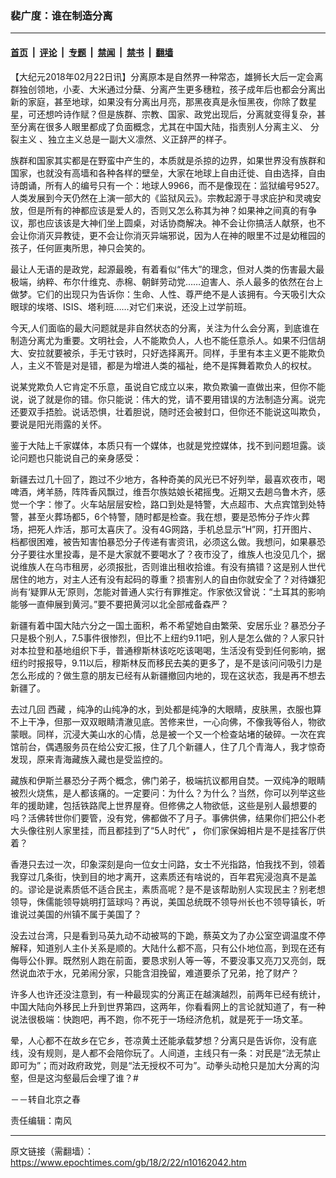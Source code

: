 ### 裴广度：谁在制造分离

---

#### [首页](../../../..?n10162042) &nbsp;|&nbsp; [评论](../../../../../epoch-comment?n10162042) &nbsp;|&nbsp; [专题](../../../../../epoch-special?n10162042) &nbsp;|&nbsp; [禁闻](../../../../../epoch-news?n10162042) &nbsp;|&nbsp; [禁书](../../../../../books?n10162042) &nbsp;|&nbsp; [翻墙](https://github.com/gfw-breaker/nogfw/blob/master/README.md?n10162042)


<div class="post_content" id="artbody" itemprop="articleBody">
 <!-- article content begin -->
 <p>
  【大纪元2018年02月22日讯】分离原本是自然界一种常态，雄狮长大后一定会离群独创领地，小麦、大米通过分蘖、分离产生更多穗粒，孩子成年后也都会分离出新的家庭，甚至地球，如果没有分离出月亮，那黑夜真是永恒黑夜，你除了数星星，可还想吟诗作赋？但是族群、宗教、国家、政党出现后，分离就变得复杂，甚至分离在很多人眼里都成了负面概念，尤其在中国大陆，指责别人分离主义、
  <ok href="https://www.epochtimes.com/gb/tag/%E5%88%86%E8%A3%82%E4%B8%BB%E4%B9%89.html">
   分裂主义
  </ok>
  、独立主义总是一副大义凛然、义正辞严的样子。
 </p>
 <p>
  族群和国家其实都是在野蛮中产生的，本质就是杀掠的边界，如果世界没有族群和国家，也就没有高墙和各种各样的壁垒，大家在地球上自由迁徙、自由选择，自由诗朗诵，所有人的编号只有一个：地球人9966，而不是像现在：监狱编号9527。人类发展到今天仍然在上演一部大的《监狱风云》。宗教起源于寻求庇护和灵魂安放，但是所有的神都应该是爱人的，否则又怎么称其为神？如果神之间真的有争议，那也应该该是大神们坐上圆桌，对话协商解决。神不会让你搞活人献祭，也不会让你消灭异教徒，更不会让你消灭异端邪说，因为人在神的眼里不过是幼稚园的孩子，任何匪夷所思，神只会笑的。
 </p>
 <p>
  最让人无语的是政党，起源最晚，有着看似“伟大”的理念，但对人类的伤害最大最极端，纳粹、布尔什维克、赤棉、朝鲜劳动党……迫害人、杀人最多的依然在台上做梦。它们的出现只为告诉你：生命、人性、尊严绝不是人该拥有。今天吸引大众眼球的埃塔、ISIS、塔利班……对它们来说，还没上过学前班。
 </p>
 <p>
  今天,人们面临的最大问题就是非自然状态的分离，关注为什么会分离，到底谁在制造分离尤为重要。文明社会，人不能欺负人，人也不能任意杀人。如果不归信胡大、安拉就要被杀，手无寸铁时，只好选择离开。同样，手里有本主义更不能欺负人，主义不管是对是错，都是为增进人类的福祉，绝不是挥舞着欺负人的权杖。
 </p>
 <p>
  说某党欺负人它肯定不乐意，虽说自它成立以来，欺负欺骗一直做出来，但你不能说，说了就是你的错。你只能说：伟大的党，请不要用错误的方法制造分离。说完还要双手捂脸。说话恐惧，壮着胆说，随时还会被封口，但你还不能说这叫欺负，要说是阳光雨露的关怀。
 </p>
 <p>
  鉴于大陆上千家媒体，本质只有一个媒体，也就是党控媒体，找不到问题坦露。谈论问题也只能说自己的亲身感受：
 </p>
 <p>
  新疆去过几十回了，跑过不少地方，各种奇美的风光已不好列举，最喜欢夜市，喝啤酒，烤羊肠，阵阵香风飘过，维吾尔族姑娘长裙摇曳。近期又去趟乌鲁木齐，感觉一个字：惨了。火车站层层安检，路口到处是特警，大点超市、大点宾馆到处特警，甚至火葬场都5，6个特警，随时都是检查。我在想，要是恐怖分子炸火葬场，把死人炸活，那可太喜庆了。没有4G网路，手机总显示“H”网，打开图片、档都很困难，被告知害怕暴恐分子传递有害资讯，必须这么做。我想问，如果暴恐分子要往水里投毒，是不是大家就不要喝水了？夜市没了，维族人也没见几个，据说维族人在乌市租房，必须报批，否则谁出租收拾谁。有没有搞错？这是别人世代居住的地方，对主人还有没有起码的尊重？损害别人的自由你就安全了？对待嫌犯尚有‘疑罪从无’原则，怎能对普通人实行有罪推定。作家依汉曾说：“土耳其的影响能够一直伸展到黄河。”要不要把黄河以北全部戒备森严？
 </p>
 <p>
  新疆有着中国大陆六分之一国土面积，希不希望她自由繁荣、安居乐业？暴恐分子只是极个别人，7.5事件很惨烈，但比不上纽约9.11吧，别人是怎么做的？人家只针对本拉登和基地组织下手，普通穆斯林该吃吃该喝喝，生活没有受到任何影响，据纽约时报报导，9.11以后，穆斯林反而移民去美的更多了，是不是该问问吸引力是怎么形成的？做生意的朋友已经有从新疆撤回内地的，现在这状态，我是再不想去新疆了。
 </p>
 <p>
  去过几回
  <ok href="https://www.epochtimes.com/gb/tag/%E8%A5%BF%E8%97%8F.html">
   西藏
  </ok>
  ，纯净的山纯净的水，到处都是纯净的大眼睛，皮肤黑，衣服也算不上干净，但那一双双眼睛清澈见底。苦修来世，一心向佛，不像我等俗人，物欲蒙眼。同样，沉浸大美山水的心情，总是被一个又一个检查站堵的破碎。一次在宾馆前台，偶遇服务员在给公安汇报，住了几个新疆人，住了几个青海人，我才惊奇发现，原来青海藏族入藏也是受监控的。
 </p>
 <p>
  藏族和伊斯兰暴恐分子两个概念，佛门弟子，极端抗议都用自焚。一双纯净的眼睛被烈火烧焦，是人都该痛的。一定要问：为什么？为什么？当然，你可以列举这些年的援助建，包括铁路爬上世界屋脊。但修佛之人物欲低，这些是别人最想要的吗？活佛转世你们要管，没有党，佛都做不了月子。事佛供佛，结果你们把公仆老大头像往别人家里挂，而且都挂到了“5人时代”
  <strong>
   ，
  </strong>
  你们家保姆相片是不是挂客厅供着？
 </p>
 <p>
  香港只去过一次，印象深刻是向一位女士问路，女士不光指路，怕我找不到，领着我穿过几条街，快到目的地才离开，这素质还有啥说的，百年君宪浸泡真不是盖的。谬论是说素质低不适合民主，素质高呢？是不是该帮助别人实现民主？别老想领导，侏儒能领导姚明打篮球吗？再说，美国总统既不领导州长也不领导镇长，听谁说过美国的州镇不属于美国了？
 </p>
 <p>
  没去过台湾，只是看到马英九动不动被骂的下跪，蔡英文为了办公室空调温度不停解释，知道别人主仆关系是顺的。大陆什么都不高，只有公仆地位高，到现在还有侮辱公仆罪。既然别人跑在前面，要恳求别人等一等，不要没事又亮刀又亮剑，既然说血浓于水，兄弟闹分家，只能含泪挽留，难道要杀了兄弟，抢了财产？
 </p>
 <p>
  许多人也许还没注意到，有一种最现实的分离正在越演越烈，前两年已经有统计，中国大陆向外移民上升到世界第四，这两年，你看看网上的言论就知道了，有一种说法很极端：快跑吧，再不跑，你不死于一场经济危机，就是死于一场文革。
 </p>
 <p>
  晕，人心都不在故乡在它乡，苍凉黄土还能承载梦想？分离只是告诉你，没有底线，没有规则，是人都不会陪你玩了。人间道，主线只有一条：对民是“法无禁止即可为”；而对政府政党，则是“法无授权不可为”。动拳头动枪只是加大分离的沟壑，但是这沟壑最后会埋了谁？#
 </p>
 <p>
  －－转自北京之春
 </p>
 <p>
  责任编辑：南风
 </p>
 <!-- article content end -->
 <div id="below_article_ad">
 </div>
</div>


---

原文链接（需翻墙）：https://www.epochtimes.com/gb/18/2/22/n10162042.htm